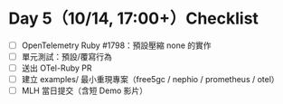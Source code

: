 # Day 5（10/14, 17:00+）Checklist
- [ ] OpenTelemetry Ruby #1798：預設壓縮 none 的實作
- [ ] 單元測試：預設/覆寫行為
- [ ] 送出 OTel-Ruby PR
- [ ] 建立 examples/ 最小重現專案（free5gc / nephio / prometheus / otel）
- [ ] MLH 當日提交（含短 Demo 影片）
